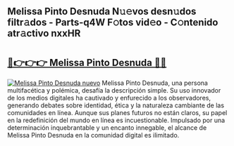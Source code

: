 ## Melissa Pinto Desnuda N𝚞𝚎vos desn𝚞dos filtr𝚊dos - Parts-q4W F𝚘tos vid𝚎o - C𝚘ntenido atr𝚊ctivo nxxHR

# <h2><a href="http://mb9ib2r.tromn.icu/?c=Melissa+Pinto+Desnuda">🔗👉👉👉 Melissa Pinto Desnuda 🔗🔗</a></h2>

[![Melissa Pinto Desnuda nuevo](https://i.imgur.com/pEAQMta.gif)](http://mb9ib2r.tromn.icu/?c=Melissa+Pinto+Desnuda)
Melissa Pinto Desnuda, una persona multifacética y polémica, desafía la descripción simple. Su uso innovador de los medios digitales ha cautivado y enfurecido a los observadores, generando debates sobre identidad, ética y la naturaleza cambiante de las comunidades en línea. Aunque sus planes futuros no están claros, su papel en la redefinición del mundo en línea es incuestionable. Impulsado por una determinación inquebrantable y un encanto innegable, el alcance de Melissa Pinto Desnuda en la comunidad digital es ilimitado.
